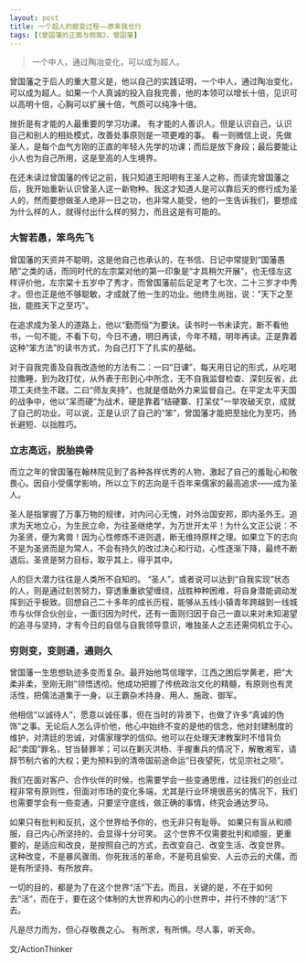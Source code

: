 ```yaml
---
layout: post
title: 一个超人的蜕变过程——原来我也行
tags: [《曾国藩的正面与侧面》，曾国藩]
---
```


> 一个中人，通过陶冶变化，可以成为超人。

曾国藩之于后人的重大意义是，他以自己的实践证明，一个中人，通过陶冶变化，可以成为超人。如果一个人真诚的投入自我完善，他的本领可以增长十倍，见识可以高明十倍，心胸可以扩展十倍，气质可以纯净十倍。 挫折是有才能的人最重要的学习功课。 有才能的人善识人。但是认识自己，认识自己和别人的相处模式，改善处事原则是一项更难的事。 看一则微信上说，先做圣人，是每个血气方刚的正直的年轻人先学的功课；而后是放下身段；最后要能让小人也为自己所用，这是至高的人生境界。 在还未读过曾国藩的传记之前，我只知道王阳明有王圣人之称，而读完曾国藩之后，我开始重新认识曾圣人这一新物种。我这才知道人是可以靠后天的修行成为圣人的，然而要想做圣人绝非一日之功，也非常人能受，他的一生告诉我们，要想成为什么样的人，就得付出什么样的努力，而且这是有可能的。 ### 大智若愚，笨鸟先飞曾国藩的天资并不聪明，这是他自己也承认的，在书信、日记中常提到“国藩愚陋”之类的话，而同时代的左宗棠对他的第一印象是“才具稍欠开展”，也无怪左这样评价他，左宗棠十五岁中了秀才，而曾国藩前后足足考了七次，二十三岁才中秀才。但也正是他不够聪敏，才成就了他一生的功业。他终生尚拙，说：“天下之至拙，能胜天下之至巧”。 在追求成为圣人的道路上，他以“勤而恒”为要诀。读书时一书未读完，断不看他书，一句不能，不看下句，今日不通，明日再读，今年不精，明年再读。正是靠着这种“笨方法”的读书方式，为自己打下了扎实的基础。对于自我完善及自我改造他的方法有二：一曰“日课”，每天用日记的形式，从吃喝拉撒睡，到为政打仗，从外表于形到心中所念，无不自我监督检查、深刻反省，此项工夫终生不蹉。二曰“师友夹持”，也就是借助外力来监督自己。在平定太平天国的战争中，他以“呆而硬”为战术，硬是靠着“结硬寨、打呆仗”一举攻破天京，成就了自己的功业。可以说，正是认识了自己的“笨”，曾国藩才能把至拙化为至巧，扬长避短、以拙胜巧。 ### 立志高远，脱胎换骨而立之年的曾国藩在翰林院见到了各种各样优秀的人物，激起了自己的羞耻心和敬畏心。因自小受儒学影响，所以立下的志向是千百年来儒家的最高追求——成为圣人。 圣人是指掌握了万事万物的规律，对内问心无愧，对外治国安邦，即内圣外王。追求为天地立心，为生民立命，为往圣继绝学，为万世开太平！为什么文正公说：不为圣贤，便为禽兽！因为心性修炼不进则退，断无维持原样之理。如果立下的志向不是为圣贤而是为常人，不会有持久的改过决心和行动，心性逐渐下降，最终不断退后。圣贤是努力目标，取乎其上，得乎其中。 人的巨大潜力往往是人类所不自知的。 “圣人”，或者说可以达到“自我实现”状态的人，则是通过刻苦努力，穿透重重欲望缠绕，战胜种种困难，将自身潜能调动发挥到近乎极致。回想自己二十多年的成长历程，能够从五线小镇青年跨越到一线城市与伙伴合伙创业，一面归因为时代，还有一面则归因于自己一直以来对未知渴望的追寻与坚持，才有今日的自信与自我领导意识，唯独圣人之志还需伺机立于心。 ### 穷则变，变则通，通则久曾国藩一生思想轨迹多变而复杂。最开始他笃信理学，江西之困后学黄老，把“大柔非柔，至刚无刚”领悟透彻。他成功把握了传统政治文化的精髓，有原则也有灵活性，把儒法道集于一身，以王霸杂术持身、用人、施政、御军。 他相信“以诚待人”，愿意以诚任事，但在当时的背景下，也做了许多“真诚的伪饰”之事。无论后人怎么评价他，他心中始终不变的是他的信念，他对封建制度的维护，对清廷的忠诚，对儒家理学的信仰。他可以在处理天津教案时不惜背负起“卖国”罪名，甘当替罪羊；可以在剿灭洪杨、手握重兵的情况下，解散湘军，请辞节制六省的大权；更为预料到的清帝国前途命运“日夜望死，忧见宗社之陨”。 我们在面对客户、合作伙伴的时候，也需要学会一些变通思维，过往我们的创业过程非常有原则性，但面对市场的变化多端，尤其是行业环境很恶劣的情况下，我们也需要学会有一些变通，只要坚守底线，做正确的事情，终究会通达罗马。如果只有批判和反抗，这个世界给予你的，也无非只有耻辱。 如果只有盲从和顺服，自己内心所坚持的，会显得十分可笑。 这个世界不仅需要批判和顺服，更重要的，是适应和改良，是按照自己的方式，去改变自己、改变生活、改变世界。 这种改变，不是暴风骤雨、你死我活的革命，不是苟且偷安、人云亦云的犬儒，而是有所坚持、有所放弃。 一切的目的，都是为了在这个世界“活”下去。而且，关键的是，不在于如何去“活”，而在于，要在这个体制的大世界和内心的小世界中，并行不悖的“活”下去。 凡是尽力而为，但心存敬畏之心。有所求，有所惧。尽人事，听天命。 


文/ActionThinker


